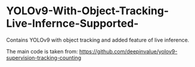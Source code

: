 # YOLOv9-With-Object-Tracking-Live-Infernce-Supported-
Contains YOLOv9 with object tracking and added feature of live inference.


The main code is taken from: https://github.com/deepinvalue/yolov9-supervision-tracking-counting
